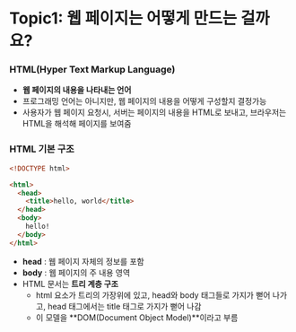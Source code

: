 # Topic1: 웹 페이지는 어떻게 만드는 걸까요?

### **HTML(Hyper Text Markup Language)**

- **웹 페이지의 내용을 나타내는 언어**
- 프로그래밍 언어는 아니지만, 웹 페이지의 내용을 어떻게 구성할지 결정가능
- 사용자가 웹 페이지 요청시, 서버는 페이지의 내용을 HTML로 보내고, 브라우저는 HTML을 해석해 페이지를 보여줌

### **HTML 기본 구조**

```html
<!DOCTYPE html>

<html>
  <head>
    <title>hello, world</title>
  </head>
  <body>
    hello!
  </body>
</html>
```

- **head** : 웹 페이지 자체의 정보를 포함
- **body** : 웹 페이지의 주 내용 영역
- HTML 문서는 **트리 계층 구조**
  - html 요소가 트리의 가장위에 있고, head와 body 태그들로 가지가 뻗어 나가고, head 태그에서는 title 태그로 가지가 뻗어 나감
  - 이 모델을 **DOM(Document Object Model)**이라고 부름
